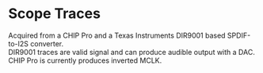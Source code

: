 # Scope Traces
Acquired from a CHIP Pro and a Texas Instruments DIR9001 based SPDIF-to-I2S converter.  
DIR9001 traces are valid signal and can produce audible output with a DAC. CHIP Pro is currently produces inverted MCLK.
